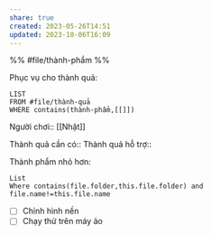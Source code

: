 ```yaml
---
share: true
created: 2023-05-26T14:51
updated: 2023-10-06T16:09
---
```

%%
#file/thành-phẩm
%%

Phục vụ cho thành quả:
```dataview
LIST
FROM #file/thành-quả 
WHERE contains(thành-phẩm,[[]])
```
Người chơi:: [[Nhật]]

Thành quả cần có::
Thành quả hỗ trợ::

Thành phẩm nhỏ hơn:
```dataview
List
Where contains(file.folder,this.file.folder) and file.name!=this.file.name
```

- [ ] Chỉnh hình nền 
- [ ] Chạy thử trên máy ảo

